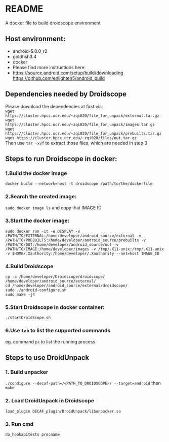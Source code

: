 # README
A docker file to build droidscope environment  
## Host environment:  
* android-5.0.0_r2  
* goldfish3.4  
* docker  
* Please find more instructions here:  
* https://source.android.com/setup/build/downloading  
 https://github.com/enlighten5/android_build  
## Dependencies needed by Droidscope  
Please download the dependencies at first via:  
`wget https://cluster.hpcc.ucr.edu/~zqi020/file_for_unpack/external.tar.gz`  
`wget https://cluster.hpcc.ucr.edu/~zqi020/file_for_unpack/images.tar.gz`  
`wget https://cluster.hpcc.ucr.edu/~zqi020/file_for_unpack/prebuilts.tar.gz`  
`wget https://cluster.hpcc.ucr.edu/~zqi020/files/out.tar.gz`  
Then use `tar -xvf`  to extract those files, which are needed in step 3  

## Steps to run Droidscope in docker:
### 1.Build the docker image
`docker build --network=host -t droidscope /path/to/the/dockerfile`
### 2.Search the created image:
`sudo docker image ls`
and copy that IMAGE ID
### 3.Start the docker image:
`sudo docker run -it -e DISPLAY -v /PATH/TO/EXTERNAL:/home/developer/android_source/external -v /PATH/TO/PREBUILTS:/home/developer/android_source/prebuilts -v /PATH/TO/OUT:/home/developer/android_source/out -v /PATH/TO/IMAGE:/home/developer/images -v /tmp/.X11-unix:/tmp/.X11-unix -v $HOME/.Xauthority:/home/developer/.Xauthority --net=host IMAGE_ID`
### 4.Build Droidscope  
`cp -a /home/developer/Droidscope/droidscope/ /home/developer/android_source/external/`  
`cd /home/developer/android_source/external/droidscope/`  
`sudo ./android-configure.sh`  
`sudo make -j4`  

### 5.Start Droidscope in docker container:
`./startDroidScope.sh`
### 6.Use `tab` to list the supported commands  
eg. command `ps` to list the running process
## Steps to use DroidUnpack
### 1. Build unpacker
`./condigure --decaf-path=/<PATH_TO_DROIDSCOPE>/ --target=android` then `make`
### 2. Load DroidUnpack in Droidscope
`load_plugin DECAF_plugin/DroidUnpack/libunpacker.so`  
### 3. Run cmd
`do_hookapitests procname`
